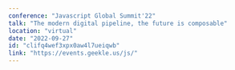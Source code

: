 ```yaml
---
conference: "Javascript Global Summit'22"
talk: "The modern digital pipeline, the future is composable"
location: "virtual"
date: "2022-09-27"
id: "clifq4wef3xpx0aw4l7ueiqwb"
link: "https://events.geekle.us/js/"
---
```


